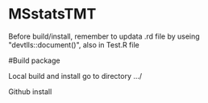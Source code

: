 # MSstatsTMT

Before build/install, remember to updata .rd file by useing "devtlls::document()", also in Test.R file

#Build package

Local build and install
go to directory .../

Github install
